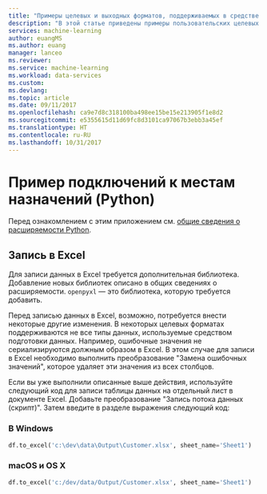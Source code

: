 ```yaml
---
title: "Примеры целевых и выходных форматов, поддерживаемых в средстве подготовки данных службы \"Машинное обучение Azure\" | Документация Майкрософт"
description: "В этой статье приведены примеры пользовательских целевых и выходных форматов, поддерживаемых в средстве подготовки данных службы \"Машинное обучение Azure\"."
services: machine-learning
author: euangMS
ms.author: euang
manager: lanceo
ms.reviewer: 
ms.service: machine-learning
ms.workload: data-services
ms.custom: 
ms.devlang: 
ms.topic: article
ms.date: 09/11/2017
ms.openlocfilehash: ca9e7d8c318100ba498ee15be15e213905f1e8d2
ms.sourcegitcommit: e5355615d11d69fc8d3101ca97067b3ebb3a45ef
ms.translationtype: HT
ms.contentlocale: ru-RU
ms.lasthandoff: 10/31/2017
---
```

# <a name="sample-of-destination-connections-python"></a>Пример подключений к местам назначений (Python) 
Перед ознакомлением с этим приложением см. [общие сведения о расширяемости Python](data-prep-python-extensibility-overview.md).


## <a name="write-to-excel"></a>Запись в Excel 


Для записи данных в Excel требуется дополнительная библиотека. Добавление новых библиотек описано в общих сведениях о расширяемости. `openpyxl` — это библиотека, которую требуется добавить.

Перед записью данных в Excel, возможно, потребуется внести некоторые другие изменения. В некоторых целевых форматах поддерживаются не все типы данных, используемые средством подготовки данных. Например, ошибочные значения не сериализируются должным образом в Excel. В этом случае для записи в Excel необходимо выполнить преобразование "Замена ошибочных значений", которое удаляет эти значения из всех столбцов.

Если вы уже выполнили описанные выше действия, используйте следующий код для записи таблицы данных на отдельный лист в документе Excel. Добавьте преобразование "Запись потока данных (скрипт)". Затем введите в разделе выражения следующий код:


### <a name="on-windows"></a>В Windows 
```python
df.to_excel('c:\dev\data\Output\Customer.xlsx', sheet_name='Sheet1')
```

### <a name="on-macosos-x"></a>macOS и OS X ###
```python
df.to_excel('c:/dev/data/Output/Customer.xlsx', sheet_name='Sheet1')
```
